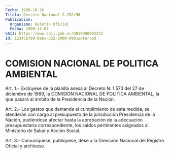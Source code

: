 ```yaml
---
Fecha: 1990-10-26
Título: Decreto Nacional 2.252/90
Publicación:
  Organismo: Boletín Oficial
  Fecha: 1990-11-07
SAIJ: https://www.saij.gob.ar/DN19900002252
Id: 123456789-0abc-252-2000-0991soterced
---
```

# COMISION NACIONAL DE POLITICA AMBIENTAL

<a id="1"></a>
Art. 1.- Exclúyese de la planilla anexa al Decreto N. 1.573 del 27  de   diciembre  de  1989,  la  COMISION  NACIONAL  DE  POLITICA AMBIENTAL,  la que pasará al ámbito de la Presidencia de la Nación.

<a id="2"></a>
Art. 2.- Los gastos que demande el cumplimiento de esta medida, se  atenderán    con   cargo  al  presupuesto  de  la  jurisdicción Presidencia de la Nación,  pudiéndose  afectar  hasta la aprobación de  la  adecuación  presupuestaria  correspondiente,    los  saldos pertinentes  asignados  al  Ministerio  de  Salud  y Acción Social.

<a id="3"></a>
Art. 3.- Comuníquese, publíquese, dése a la Dirección Nacional del Registro Oficial y archívese.